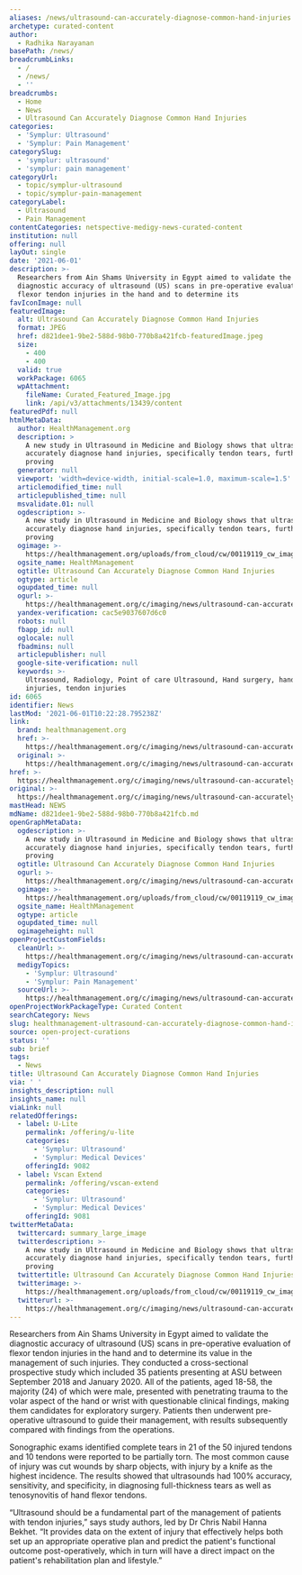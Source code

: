 ```yaml
---
aliases: /news/ultrasound-can-accurately-diagnose-common-hand-injuries
archetype: curated-content
author:
  - Radhika Narayanan
basePath: /news/
breadcrumbLinks:
  - /
  - /news/
  - ''
breadcrumbs:
  - Home
  - News
  - Ultrasound Can Accurately Diagnose Common Hand Injuries
categories:
  - 'Symplur: Ultrasound'
  - 'Symplur: Pain Management'
categorySlug:
  - 'symplur: ultrasound'
  - 'symplur: pain management'
categoryUrl:
  - topic/symplur-ultrasound
  - topic/symplur-pain-management
categoryLabel:
  - Ultrasound
  - Pain Management
contentCategories: netspective-medigy-news-curated-content
institution: null
offering: null
layOut: single
date: '2021-06-01'
description: >-
  Researchers from Ain Shams University in Egypt aimed to validate the
  diagnostic accuracy of ultrasound (US) scans in pre-operative evaluation of
  flexor tendon injuries in the hand and to determine its
favIconImage: null
featuredImage:
  alt: Ultrasound Can Accurately Diagnose Common Hand Injuries
  format: JPEG
  href: d821dee1-9be2-588d-98b0-770b8a421fcb-featuredImage.jpeg
  size:
    - 400
    - 400
  valid: true
  workPackage: 6065
  wpAttachment:
    fileName: Curated_Featured_Image.jpg
    link: /api/v3/attachments/13439/content
featuredPdf: null
htmlMetaData:
  author: HealthManagement.org
  description: >
    A new study in Ultrasound in Medicine and Biology shows that ultrasound can
    accurately diagnose hand injuries, specifically tendon tears, further
    proving
  generator: null
  viewport: 'width=device-width, initial-scale=1.0, maximum-scale=1.5'
  articlemodified_time: null
  articlepublished_time: null
  msvalidate.01: null
  ogdescription: >-
    A new study in Ultrasound in Medicine and Biology shows that ultrasound can
    accurately diagnose hand injuries, specifically tendon tears, further
    proving
  ogimage: >-
    https://healthmanagement.org/uploads/from_cloud/cw/00119119_cw_image_wi_34e8f4cb0ac6efa0d24b9b1de8ade7a5.jpg
  ogsite_name: HealthManagement
  ogtitle: Ultrasound Can Accurately Diagnose Common Hand Injuries
  ogtype: article
  ogupdated_time: null
  ogurl: >-
    https://healthmanagement.org/c/imaging/news/ultrasound-can-accurately-diagnose-common-hand-injuries
  yandex-verification: cac5e9037607d6c0
  robots: null
  fbapp_id: null
  oglocale: null
  fbadmins: null
  articlepublisher: null
  google-site-verification: null
  keywords: >-
    Ultrasound, Radiology, Point of care Ultrasound, Hand surgery, hand
    injuries, tendon injuries
id: 6065
identifier: News
lastMod: '2021-06-01T10:22:28.795238Z'
link:
  brand: healthmanagement.org
  href: >-
    https://healthmanagement.org/c/imaging/news/ultrasound-can-accurately-diagnose-common-hand-injuries
  original: >-
    https://healthmanagement.org/c/imaging/news/ultrasound-can-accurately-diagnose-common-hand-injuries
href: >-
  https://healthmanagement.org/c/imaging/news/ultrasound-can-accurately-diagnose-common-hand-injuries
original: >-
  https://healthmanagement.org/c/imaging/news/ultrasound-can-accurately-diagnose-common-hand-injuries
mastHead: NEWS
mdName: d821dee1-9be2-588d-98b0-770b8a421fcb.md
openGraphMetaData:
  ogdescription: >-
    A new study in Ultrasound in Medicine and Biology shows that ultrasound can
    accurately diagnose hand injuries, specifically tendon tears, further
    proving
  ogtitle: Ultrasound Can Accurately Diagnose Common Hand Injuries
  ogurl: >-
    https://healthmanagement.org/c/imaging/news/ultrasound-can-accurately-diagnose-common-hand-injuries
  ogimage: >-
    https://healthmanagement.org/uploads/from_cloud/cw/00119119_cw_image_wi_34e8f4cb0ac6efa0d24b9b1de8ade7a5.jpg
  ogsite_name: HealthManagement
  ogtype: article
  ogupdated_time: null
  ogimageheight: null
openProjectCustomFields:
  cleanUrl: >-
    https://healthmanagement.org/c/imaging/news/ultrasound-can-accurately-diagnose-common-hand-injuries
  medigyTopics:
    - 'Symplur: Ultrasound'
    - 'Symplur: Pain Management'
  sourceUrl: >-
    https://healthmanagement.org/c/imaging/news/ultrasound-can-accurately-diagnose-common-hand-injuries
openProjectWorkPackageType: Curated Content
searchCategory: News
slug: healthmanagement-ultrasound-can-accurately-diagnose-common-hand-injuries
source: open-project-curations
status: ''
sub: brief
tags:
  - News
title: Ultrasound Can Accurately Diagnose Common Hand Injuries
via: ' '
insights_description: null
insights_name: null
viaLink: null
relatedOfferings:
  - label: U-Lite
    permalink: /offering/u-lite
    categories:
      - 'Symplur: Ultrasound'
      - 'Symplur: Medical Devices'
    offeringId: 9082
  - label: Vscan Extend
    permalink: /offering/vscan-extend
    categories:
      - 'Symplur: Ultrasound'
      - 'Symplur: Medical Devices'
    offeringId: 9081
twitterMetaData:
  twittercard: summary_large_image
  twitterdescription: >-
    A new study in Ultrasound in Medicine and Biology shows that ultrasound can
    accurately diagnose hand injuries, specifically tendon tears, further
    proving
  twittertitle: Ultrasound Can Accurately Diagnose Common Hand Injuries
  twitterimage: >-
    https://healthmanagement.org/uploads/from_cloud/cw/00119119_cw_image_wi_34e8f4cb0ac6efa0d24b9b1de8ade7a5.jpg
  twitterurl: >-
    https://healthmanagement.org/c/imaging/news/ultrasound-can-accurately-diagnose-common-hand-injuries
---
```

<p>Researchers from Ain Shams University in Egypt aimed to validate the diagnostic accuracy of ultrasound (US) scans in pre-operative evaluation of flexor tendon injuries in the hand and to determine its value in the management of such injuries. They conducted a cross-sectional prospective study which included 35 patients presenting at ASU between September 2018 and January 2020. All of the patients, aged 18-58, the majority (24) of which were male, presented with penetrating trauma to the volar aspect of the hand or wrist with questionable clinical findings, making them candidates for exploratory surgery. Patients then underwent pre-operative ultrasound to guide their management, with results subsequently compared with findings from the operations.</p><p>Sonographic exams identified complete tears in 21 of the 50 injured tendons and 10 tendons were reported to be partially torn. The most common cause of injury was cut wounds by sharp objects, with injury by a knife as the highest incidence. The results showed that ultrasounds had 100% accuracy, sensitivity, and specificity, in diagnosing full-thickness tears as well as tenosynovitis of hand flexor tendons.&nbsp;</p><p>“Ultrasound should be a fundamental part of the management of patients with tendon injuries,” says study authors, led by Dr Chris Nabil Hanna Bekhet. “It provides data on the extent of injury that effectively helps both set up an appropriate operative plan and predict the patient's functional outcome post-operatively, which in turn will have a direct impact on the patient's rehabilitation plan and lifestyle.” &nbsp;<br>&nbsp;</p>